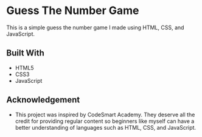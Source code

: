 # Guess The Number Game

This is a simple guess the number game I made using HTML, CSS, and JavaScript.

## Built With

* HTML5
* CSS3
* JavaScript

## Acknowledgement

* This project was inspired by CodeSmart Academy. They deserve all the credit for providing regular content so beginners like myself
can have a better understanding of languages such as HTML, CSS, and JavaScript.

